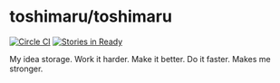 toshimaru/toshimaru
=========

[![Circle CI](https://circleci.com/gh/toshimaru/toshimaru.png?style=badge)](https://circleci.com/gh/toshimaru/toshimaru)
[![Stories in Ready](https://badge.waffle.io/toshimaru/toshimaru.svg?label=ready&title=Ready)](http://waffle.io/toshimaru/toshimaru)

My idea storage. Work it harder. Make it better. Do it faster. Makes me stronger.
